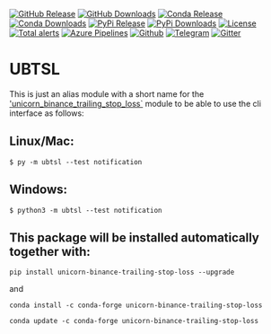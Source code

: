 [![GitHub Release](https://img.shields.io/github/release/LUCIT-Systems-and-Development/ubtsl.svg?label=github)](https://github.com/LUCIT-Systems-and-Development/ubtsl/releases)
[![GitHub Downloads](https://img.shields.io/github/downloads/LUCIT-Systems-and-Development/ubtsl/total?color=blue)](https://github.com/LUCIT-Systems-and-Development/ubtsl/releases)
[![Conda Release](https://img.shields.io/conda/vn/conda-forge/ubtsl.svg?color=blue)](https://anaconda.org/conda-forge/ubtsl)
[![Conda Downloads](https://img.shields.io/conda/dn/conda-forge/ubtsl.svg?color=blue)](https://anaconda.org/conda-forge/ubtsl)
[![PyPi Release](https://img.shields.io/pypi/v/ubtsl?color=blue)](https://pypi.org/project/ubtsl/)
[![PyPi Downloads](https://pepy.tech/badge/ubtsl)](https://pepy.tech/project/ubtsl)
[![License](https://img.shields.io/github/license/LUCIT-Systems-and-Development/ubtsl.svg?color=blue)](https://github.com/LUCIT-Systems-and-Development/ubtsl/blob/master/LICENSE)
[![Total alerts](https://img.shields.io/lgtm/alerts/g/LUCIT-Systems-and-Development/ubtsl.svg?logo=lgtm&logoWidth=18)](https://lgtm.com/projects/g/LUCIT-Systems-and-Development/ubtsl/alerts/)
[![Azure Pipelines](https://dev.azure.com/conda-forge/feedstock-builds/_apis/build/status/ubtsl-feedstock?branchName=main)](https://dev.azure.com/conda-forge/feedstock-builds/_build/latest?definitionId=16011&branchName=main)
[![Github](https://img.shields.io/badge/source-github-yellow)](https://github.com/LUCIT-Systems-and-Development/ubtsl)
[![Telegram](https://img.shields.io/badge/chat-telegram-yellow)](https://t.me/unicorndevs)
[![Gitter](https://badges.gitter.im/unicorn-binance-suite/unicorn-binance-trailing-stop-loss.svg)](https://gitter.im/unicorn-binance-suite/unicorn-binance-trailing-stop-loss?utm_source=badge&utm_medium=badge&utm_campaign=pr-badge&utm_content=badge)

# UBTSL

This is just an alias module with a short name for the 
['unicorn_binance_trailing_stop_loss`](https://github.com/LUCIT-Systems-and-Development/unicorn-binance-trailing-stop-loss) 
module to be able to use the cli interface as follows:

## Linux/Mac:

```
$ py -m ubtsl --test notification
```

## Windows:

```
$ python3 -m ubtsl --test notification
```

## This package will be installed automatically together with:

```
pip install unicorn-binance-trailing-stop-loss --upgrade
```

and 

```
conda install -c conda-forge unicorn-binance-trailing-stop-loss
```

```
conda update -c conda-forge unicorn-binance-trailing-stop-loss
```
